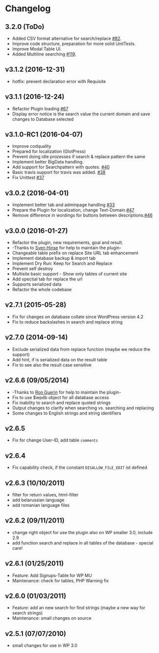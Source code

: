 # Changelog

## 3.2.0 (ToDo)
* Added CSV format alternative for search/replace [#82](https://github.com/inpsyde/search-and-replace/issues/82).
* Improve code structure, preparation for more solid UnitTests.
* Improve Modal Table UI.
* Added Multiline searching [#119](https://github.com/inpsyde/search-and-replace/issues/119).

## v3.1.2 (2016-12-31)
- hotfix: prevent declaration error with Requisite

## v3.1.1 (2016-12-24)
- Refactor Plugin loading [#67](https://github.com/inpsyde/search-and-replace/issues/67)
- Display error notice is the search value the current domain and save changes to Database selected

## v3.1.0-RC1 (2016-04-07)
- Improve codquality
- Prepared for localization (GlotPress)
- Prevent doing idle prozesses if search & replace pattern the same
- Implement better BigData handling.
- Add support for Searchpattern with quotes. [#40](https://github.com/inpsyde/search-and-replace/issues/40)
- Basic travis support for travis was added. [#38](https://github.com/inpsyde/search-and-replace/issues/38)
- Fix Unittest [#37](https://github.com/inpsyde/search-and-replace/issues/37)


## v3.0.2 (2016-04-01)
- Implement better tab and adminpage handling [#33](https://github.com/inpsyde/search-and-replace/issues/33)
- Prepare the Plugin for localization, change Text-Domain.[#47](https://github.com/inpsyde/search-and-replace/issues/47)
- Remove difference in wordings for buttons between descriptions.[#46](https://github.com/inpsyde/search-and-replace/issues/46)

## v3.0.0 (2016-01-27)
- Refactor the plugin, new requirements, goal and result.
- -Thanks to [Sven Hinse](https://github.com/s-hinse/) for help to maintain the plugin-
- Changeable table prefix on replace Site URL tab enhancement
- Implement database backup & import tab
- Implement Dry Run: Keep for Search and Replace
- Prevent self destroy
- Multisite basic support - Show only tables of current site
- Add spectial tab for replace the url
- Supports serialized data
- Refactor the whole codebase

## v2.7.1 (2015-05-28)
- Fix for changes on database collate since WordPress version 4.2
- Fix to reduce backslashes in search and replace string

## v2.7.0 (2014-09-14)
- Exclude serialized data from replace function (maybe we reduce the support)
- Add hint, if is serialized data on the result table
- Fix to see also the result case sensitive

## v2.6.6 (09/05/2014)
- -Thanks to [Ron Guerin](http://wordpress.org/support/profile/rong) for help to maintain the plugin-
- Fix to use $wpdb object for all database access
- Fix inability to search and replace quoted strings
- Output changes to clarify when searching vs. searching and replacing
- Some changes to English strings and string identifiers

## v2.6.5
- Fix for change User-ID, add table `comments`

## v2.6.4
- Fix capability check, if the constant `DISALLOW_FILE_EDIT` ist defined

## v2.6.3 (10/10/2011)
- filter for return values, html-filter
- add belarussian language
- add romanian language files

## v2.6.2 (09/11/2011)
- change right object for use the plugin also on WP smaller 3.0, include 2.9
- add function search and replace in all tables of the database - special care!

## v2.6.1 (01/25/2011)
- Feature: Add Signups-Table for WP MU
- Maintenance: check for tables, PHP Warning fix

## v2.6.0 (01/03/2011)
- Feature: add an new search for find strings (maybe a new way for search strings)
- Maintenance: small changes on source

## v2.5.1 (07/07/2010)
- small changes for use in WP 3.0
